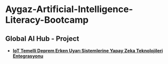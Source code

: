 # Aygaz-Artificial-Intelligence-Literacy-Bootcamp
Global AI Hub - Project
--------------------------------------------------
- [**IoT Temelli Deprem Erken Uyarı Sistemlerine Yapay Zeka Teknolojileri Entegrasyonu**](https://github.com/ebrusakar/Aygaz-Artificial-Intelligence-Literacy-Bootcamp/blob/main/IoT%20Temelli%20Deprem%20Erken%20Uyar%C4%B1%20Sistemlerine%20Yapay%20Zeka%20Teknolojileri%20Entegrasyonu.pdf)
